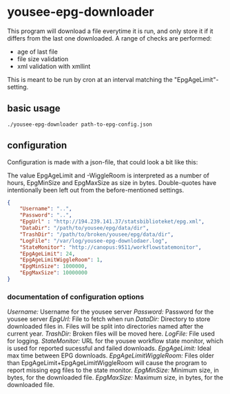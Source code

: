 # yousee-epg-downloader

This program will download a file everytime it is run, and only store it if it differs from the last
one downloaded. A range of checks are performed:
* age of last file
* file size validation
* xml validation with xmllint

This is meant to be run by cron at an interval matching the "EpgAgeLimit"-setting.

## basic usage

    ./yousee-epg-downloader path-to-epg-config.json


## configuration

Configuration is made with a json-file, that could look a bit like this:

The value EpgAgeLimit and -WiggleRoom is interpreted as a number of hours, EpgMinSize and EpgMaxSize as size in bytes.
Double-quotes have intentionally been left out from the before-mentioned settings.

```json
{
    "Username": "..",
    "Password": "..",
    "EpgUrl" : "http://194.239.141.37/statsbiblioteket/epg.xml",
    "DataDir": "/path/to/yousee/epg/data/dir",
    "TrashDir": "/path/to/broken/yousee/epg/data/dir",
    "LogFile": "/var/log/yousee-epg-downlodaer.log",
    "StateMonitor": "http://canopus:9511/workflowstatemonitor",
    "EpgAgeLimit": 24,
    "EpgAgeLimitWiggleRoom": 1,
    "EpgMinSize": 1000000,
    "EpgMaxSize": 10000000
}
```


### documentation of configuration options

*Username:* Username for the yousee server
*Password:* Password for the yousee server
*EpgUrl:* File to fetch when run
*DataDir:* Directory to store downloaded files in. Files will be split into directories named after the current year.
*TrashDir:* Broken files will be moved here.
*LogFile:* File used for logging.
*StateMonitor:* URL for the yousee workflow state monitor, which is used for reported sucessful and failed downloads.
*EpgAgeLimit:* Ideal max time between EPG downloads.
*EpgAgeLimitWiggleRoom:* Files older than EpgAgeLimit+EpgAgeLimitWiggleRoom will cause the program to report missing epg files to the state monitor.
*EpgMinSize:* Minimum size, in bytes, for the downloaded file.
*EpgMaxSize:* Maximum size, in bytes, for the downloaded file.
